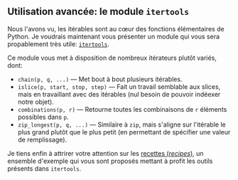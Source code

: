 ## Utilisation avancée: le module `itertools`

Nous l'avons vu, les itérables sont au cœur des fonctions élémentaires de Python. Je voudrais maintenant vous présenter un module qui vous sera propablement très utile: [`itertools`](https://docs.python.org/3/library/itertools.html).

Ce module vous met à disposition de nombreux itérateurs plutôt variés, dont:

- `chain(p, q, ...)` — Met bout à bout plusieurs itérables.
- `islice(p, start, stop, step)` — Fait un travail semblable aux slices, mais en travaillant avec des itérables (nul besoin de pouvoir indéexer notre objet).
- `combinations(p, r)` — Retourne toutes les combinaisons de `r` éléments possibles dans `p`.
- `zip_longest(p, q, ...)` — Similaire à `zip`, mais s'aligne sur l'itérable le plus grand plutôt que le plus petit (en permettant de spécifier une valeur de remplissage).

Je tiens enfin à attrirer votre attention sur les [recettes (*recipes*)](https://docs.python.org/3/library/itertools.html#itertools-recipes), un ensemble d'exemple qui vous sont proposés mettant à profit les outils présents dans `itertools`.
